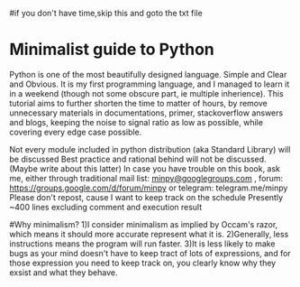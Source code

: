 #if you don't have time,skip this and goto the txt file
# Minimalist guide to Python
Python is one of the most beautifully designed language.
Simple and Clear and Obvious. It is my first programming language,
and I managed to learn it in a weekend (though not some obscure part, ie multiple inherience).
This tutorial aims to further shorten the time to matter of hours,
by remove unnecessary materials in documentations, primer, stackoverflow answers and blogs,
keeping the noise to signal ratio as low as possible,
while covering every edge case possible.

Not every module included in python distribution (aka Standard Library)
will be discussed
Best practice and rational behind will not be discussed.
(Maybe write about this latter)
In case you have trouble on this book, ask me, either through traditional
mail list: minpy@googlegroups.com , forum: https://groups.google.com/d/forum/minpy
or telegram: telegram.me/minpy
Please don't repost, cause I want to keep track on the schedule
Presently ~400 lines excluding comment and execution result


#Why minimalism?
1)I consider minimalism as implied by Occam's razor, which means it should more accurate represent what it is.
2)Generally, less instructions means the program will run faster.
3)It is less likely to make bugs as your mind doesn't have to keep tract of lots of expressions, and for those expression you need to keep track on, you clearly know why they exsist and what they behave.
